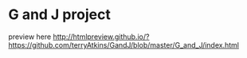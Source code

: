 # G and J project
preview here http://htmlpreview.github.io/?https://github.com/terryAtkins/GandJ/blob/master/G_and_J/index.html
